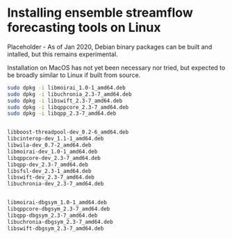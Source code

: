 # Installing ensemble streamflow forecasting tools on Linux

Placeholder - As of Jan 2020, Debian binary packages can be built and intalled, but this remains experimental.

Installation on MacOS has not yet been necessary nor tried, but expected to be broadly similar to Linux if built from source.

```sh
sudo dpkg -i libmoirai_1.0-1_amd64.deb
sudo dpkg -i libuchronia_2.3-7_amd64.deb
sudo dpkg -i libswift_2.3-7_amd64.deb
sudo dpkg -i libqppcore_2.3-7_amd64.deb
sudo dpkg -i libqpp_2.3-7_amd64.deb


libboost-threadpool-dev_0.2-6_amd64.deb
libcinterop-dev_1.1-1_amd64.deb
libwila-dev_0.7-2_amd64.deb
libmoirai-dev_1.0-1_amd64.deb
libqppcore-dev_2.3-7_amd64.deb
libqpp-dev_2.3-7_amd64.deb
libsfsl-dev_2.3-1_amd64.deb
libswift-dev_2.3-7_amd64.deb
libuchronia-dev_2.3-7_amd64.deb


libmoirai-dbgsym_1.0-1_amd64.deb
libqppcore-dbgsym_2.3-7_amd64.deb
libqpp-dbgsym_2.3-7_amd64.deb
libuchronia-dbgsym_2.3-7_amd64.deb
libswift-dbgsym_2.3-7_amd64.deb

```
